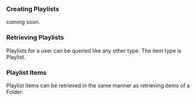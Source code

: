 ### Creating Playlists

coming soon.

### Retrieving Playlists

Playlists for a user can be queried like any other type. The item type is Playlist.

### Playlist Items

Playlist items can be retrieved in the same manner as retrieving items of a Folder.
